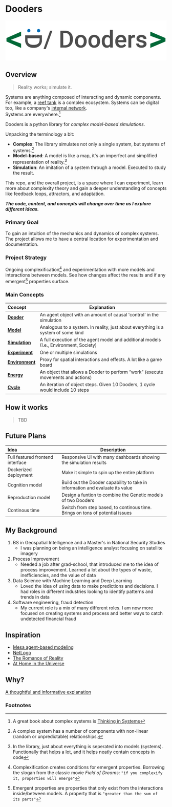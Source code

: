 
# Dooders

![dooders logo](./docs/dooder_logo.png)
  

## Overview

> Reality works; simulate it.  

Systems are anything composed of interacting and dynamic components. For example, a [reef tank](https://www.saltwateraquariumblog.com/9-most-important-reef-tank-aquarium-water-parameters/) is a complex ecosystem. Systems can be digital too, like a company's [internal network](https://online.visual-paradigm.com/servlet/editor-content/knowledge/network-diagram/what-is-network-diagram/sites/7/2020/03/network-diagram-example-internal-network-diagram.png).  
Systems are everywhere.[^1]  

Dooders is a python library for *complex model-based simulations*.  

Unpacking the terminology a bit:  

* **Complex**: The library simulates not only a single system, but systems of systems.[^2]  
* **Model-based**: A model is like a map, it's an imperfect and simplified representation of reality.[^3]  
* **Simulation**: An imitation of a system through a model. Executed to study the result.  

This repo, and the overall project, is a space where I can experiment, learn more about complexity theory and gain a deeper understanding of concepts like feedback loops, attractors, and adaptation.  

***The code, content, and concepts will change over time as I explore different ideas.***  


### Primary Goal

To gain an intuition of the mechanics and dynamics of complex systems. The project allows me to have a central location for experimentation and documentation.  

### Project Strategy

Ongoing complexification[^4] and experimentation with more models and interactions between models. See how changes affect the results and if any emergent[^5] properties surface.  

### Main Concepts

| Concept                                | Explanation                                                                      |
| :------------------------------------- | -------------------------------------------------------------------------------- |
| [**Dooder**](docs/Dooder.md)           | An agent object with an amount of causal 'control' in the simulation             |
| [**Model**](docs/Concepts.md#Model)             | Analogous to a system. In reality, just about everything is a system of some kind           |
| [**Simulation**](docs/Simulation.md)   | A full execution of the agent model and additional models (I.e., Environment, Society)    |
| [**Experiment**](docs/Experiment.md)   | One or multiple simulations                                                      |
| [**Environment**](docs/Environment.md) | Proxy for spatial interactions and effects. A lot like a game board              |
| [**Energy**](docs/Energy.md)           | An object that allows a Dooder to perform “work” (execute movements and actions) |
| [**Cycle**](docs/Concepts.md)             | An iteration of object steps. Given 10 Dooders, 1 cycle would include 10 steps   |
  
  
## How it works
   > TBD
  

## Future Plans

| Idea  | Description |
| :---- | ----------- |
| Full featured frontend interface | Responsive UI with many dashboards showing the simulation results |
| Dockerized deployment | Make it simple to spin up the entire platform |
| Cognition model | Build out the Dooder capability to take in information and evaluate its value |
| Reproduction model | Design a funtion to combine the Genetic models of two Dooders |  
| Continous time | Switch from step based, to continous time. Brings on tons of potential issues |

## My Background
  
1. BS in Geospatial Intelligence and a Master's in National Security Studies
   * I was planning on being an intelligence analyst focusing on satellite imagery
2. Process Improvement
    * Needed a job after grad-school, that introduced me to the idea of process improvement. Learned a lot about the types of waste, inefficiencies, and the value of data
3. Data Science with Machine Learning and Deep Learning
    * Loved the idea of using data to make predictions and decisions. I had roles in different industries looking to identify patterns and trends in data
4. Software engineering, fraud detection
    * My current role is a mix of many different roles. I am now more focused on creating systems and process and better ways to catch undetected financial fraud


## Inspiration

* [Mesa agent-based modeling](https://github.com/projectmesa/mesa)
* [NetLogo](https://github.com/NetLogo/NetLogo)
* [The Romance of Reality](https://www.amazon.com/Romance-Reality-Organizes-Consciousness-Complexity-ebook/dp/B09GW3G45J/ref=tmm_kin_swatch_0?_encoding=UTF8&qid=1661627602&sr=8-2)
* [At Home in the Universe](https://www.amazon.com/At-Home-Universe-Self-Organization-Complexity-ebook/dp/B004VEEO12/ref=tmm_kin_swatch_0?_encoding=UTF8&qid=1661627686&sr=8-1)


## Why?

[A thoughtful and informative explanation](https://media.giphy.com/media/ihvwnO5pHKtyTYQWxU/giphy.gif)  
  

  
### Footnotes

[^1]: A great book about complex systems is [Thinking in Systems](https://www.amazon.com/Thinking-Systems-Donella-H-Meadows/dp/1603580557/ref=nodl_?dplnkId=c7d91e2b-3d9e-4f2f-b62d-b83301ddb81d)
[^2]: A complex system has a number of components with non-linear (random or unpredictable) relationships. 
[^3]: In the library, just about everything is seperated into models (systems). Functionally that helps a lot, and it helps neatly contain concepts in code 
[^4]: Complexification creates conditions for emergent properties. Borrowing the slogan from the classic movie *Field of Dreams*: `"if you complexify it, properties will emerge"`  
[^5]: Emergent properties are properties that only exist from the interactions inside/between models. A property that is `"greater than the sum of its parts"`    
